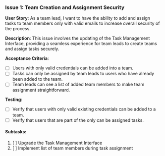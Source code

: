 ### **Issue 1: Team Creation and Assignment Security**

**User Story**: As a team lead, I want to have the ability to add and assign tasks to team members only with valid emails to increase overall security of the process.

**Description**: This issue involves the updating of the Task Management Interface, providing a seamless experience for team leads to create teams and assign tasks securely.

**Acceptance Criteria**:

- [ ] Users with only valid credentials can be added into a team.
- [ ] Tasks can only be assigned by team leads to users who have already been added to the team.
- [ ] Team leads can see a list of added team members to make team assignment straightforward.

**Testing**:

- [ ] Verify that users with only valid existing credentials can be added to a team.
- [ ] Verify that users that are part of the only can be assigned tasks.

#### Subtasks:

1. [ ] Upgrade the Task Management Interface
2. [ ] Implement list of team members during task assignment

